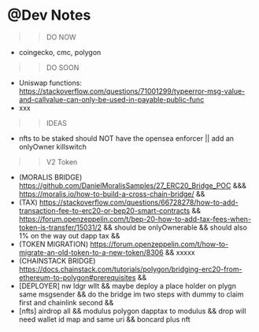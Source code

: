 # @Dev Notes

>> DO NOW
- coingecko, cmc, polygon


>> DO SOON

- Uniswap functions: https://stackoverflow.com/questions/71001299/typeerror-msg-value-and-callvalue-can-only-be-used-in-payable-public-func
- xxx

>> IDEAS
- nfts to be staked should NOT have the opensea enforcer || add an onlyOwner killswitch 

>> V2 Token
- (MORALIS BRIDGE) https://github.com/DanielMoralisSamples/27_ERC20_Bridge_POC &&& https://moralis.io/how-to-build-a-cross-chain-bridge/ && 
- (TAX) https://stackoverflow.com/questions/66728278/how-to-add-transaction-fee-to-erc20-or-bep20-smart-contracts && https://forum.openzeppelin.com/t/bep-20-how-to-add-tax-fees-when-token-is-transfer/15031/2 && should be onlyOwnerable && should also 1% on the way out dapp tax &&
- (TOKEN MIGRATION) https://forum.openzeppelin.com/t/how-to-migrate-an-old-token-to-a-new-token/8306 && xxxxx
- (CHAINSTACK BRIDGE) https://docs.chainstack.com/tutorials/polygon/bridging-erc20-from-ethereum-to-polygon#prerequisites && 
- [DEPLOYER]
nw ldgr wllt && maybe deploy a place holder on plygn same msgsender && do the bridge im two steps with dummy to claim first and chainlink second && 
- [nfts] 
airdrop all && modulus polygon dapptax to modulus && drop will need wallet id map and same uri && boncard plus nft
